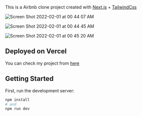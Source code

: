 This is a Airbnb clone project created with [Next.js](https://nextjs.org/) + [TailwindCss](https://tailwindcss.com/)

![Screen Shot 2022-02-01 at 00 44 07 AM](https://user-images.githubusercontent.com/76161992/151878990-58b32029-3681-4958-996b-30ac70757819.png)

![Screen Shot 2022-02-01 at 00 44 45 AM](https://user-images.githubusercontent.com/76161992/151879249-1a1a4bf2-50f1-4ca3-b277-27d16754a829.png)

![Screen Shot 2022-02-01 at 00 45 20 AM](https://user-images.githubusercontent.com/76161992/151879282-cd596b05-8c5f-461a-a3c3-32f27a60d73e.png)


## Deployed on Vercel

You can check my project from [here](https://airbnb-clone-with-nextjs-omega.vercel.app/)

## Getting Started

First, run the development server:

```bash
npm install
# and
npm run dev
```

